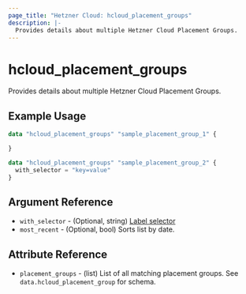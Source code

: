 ```yaml
---
page_title: "Hetzner Cloud: hcloud_placement_groups"
description: |-
  Provides details about multiple Hetzner Cloud Placement Groups.
---
```


# hcloud_placement_groups

Provides details about multiple Hetzner Cloud Placement Groups.

## Example Usage

```terraform
data "hcloud_placement_groups" "sample_placement_group_1" {

}

data "hcloud_placement_groups" "sample_placement_group_2" {
  with_selector = "key=value"
}
```

## Argument Reference

- `with_selector` - (Optional, string) [Label selector](https://docs.hetzner.cloud/reference/cloud#label-selector)
- `most_recent` - (Optional, bool) Sorts list by date.

## Attribute Reference

- `placement_groups` - (list) List of all matching placement groups. See `data.hcloud_placement_group` for schema.
